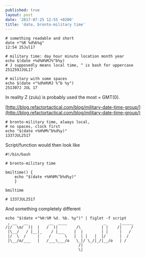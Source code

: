 ```yaml
---
published: true
layout: post
date: '2017-07-25 12:55 +0200'
title: 'date, bronto-military time'
---
```

    # something readable and short
    date +"%R %d%b%g"
    12:54 25Jul17
    
    # military time: day hour minute location month year 
    echo $(date +%d%H%MJ%^b%y) 
    # J supposedly means local time, ^ is bash for uppercase
    251259JJUL17
    
    # military with some spaces
    echo $(date +"%d%H%MJ %^b %y")
    251307J JUL 17

In reality Z (zulu) is probably used the most = GMT(0).

[http://blog.refactortactical.com/blog/military-date-time-group/](http://blog.refactortactical.com/blog/military-date-time-group/)

    # bronto-military time, always local, 
    # no spaces, clock first
    echo "$(date +%H%M%^b%d%y)"
    1337JUL2517
    
Script/function would then look like

    #!/bin/bash

    # bronto-military time

    bmiltime() {
        echo "$(date +%H%M%^b%d%y)"
        }
        
    bmiltime
    
    # 1337JUL2517
    
And something completely different    
  
    echo "$(date +"%H:%M %d. %b. %y")" | figlet -f script
     , __   __         __  ____                _      ,_____
    /|/  \o/  )|  |   /  )|        /\         | |    /|    /
     |\__/   / |__|_    / |___    |  |        | |     |   / 
     |/  \  /     |    /      \   |  | |   |  |/      |  /  
     |\__/o/___   |   /___\___/o   \_|/ \_/|_/|__/o   | /   
                                    /|                      
                                    \|                 
